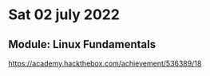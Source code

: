 # Sat 02 july 2022

## Module: Linux Fundamentals

https://academy.hackthebox.com/achievement/536389/18
